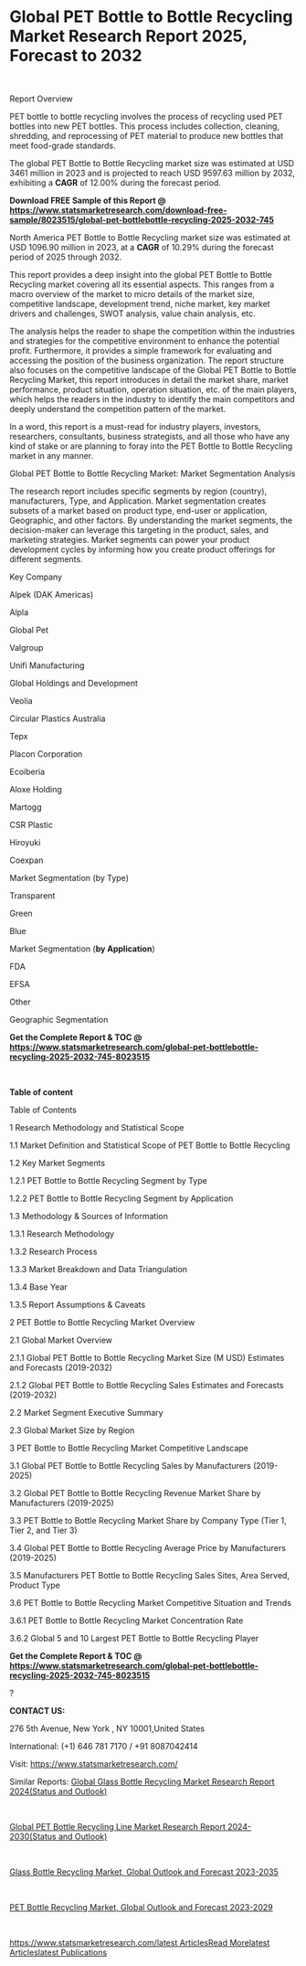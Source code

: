 <h1>Global PET Bottle to Bottle Recycling Market Research Report 2025, Forecast to 2032</h1><br/><p>Report Overview</p>
 
 
 
 <p>PET bottle to bottle recycling involves the process of recycling used PET bottles into new PET bottles. This process includes collection, cleaning, shredding, and reprocessing of PET material to produce new bottles that meet food-grade standards.</p>
 
 
 
 <p>The global PET Bottle to Bottle Recycling market size was estimated at USD 3461 million in 2023 and is projected to reach USD 9597.63 million by 2032, exhibiting a <strong>CAGR</strong> of 12.00% during the forecast period.</p>
 
 
 
 <p><strong>Download FREE Sample of this Report @ <a href="https://www.statsmarketresearch.com/download-free-sample/8023515/global-pet-bottlebottle-recycling-2025-2032-745">https://www.statsmarketresearch.com/download-free-sample/8023515/global-pet-bottlebottle-recycling-2025-2032-745</a></strong></p>
 
 
 
 <p>North America PET Bottle to Bottle Recycling market size was estimated at USD 1096.90 million in 2023, at a <strong>CAGR</strong> of 10.29% during the forecast period of 2025 through 2032.</p>
 
 
 
 <p>This report provides a deep insight into the global PET Bottle to Bottle Recycling market covering all its essential aspects. This ranges from a macro overview of the market to micro details of the market size, competitive landscape, development trend, niche market, key market drivers and challenges, SWOT analysis, value chain analysis, etc.</p>
 
 
 
 <p>The analysis helps the reader to shape the competition within the industries and strategies for the competitive environment to enhance the potential profit. Furthermore, it provides a simple framework for evaluating and accessing the position of the business organization. The report structure also focuses on the competitive landscape of the Global PET Bottle to Bottle Recycling Market, this report introduces in detail the market share, market performance, product situation, operation situation, etc. of the main players, which helps the readers in the industry to identify the main competitors and deeply understand the competition pattern of the market.</p>
 
 
 
 <p>In a word, this report is a must-read for industry players, investors, researchers, consultants, business strategists, and all those who have any kind of stake or are planning to foray into the PET Bottle to Bottle Recycling market in any manner.</p>
 
 
 
 <p>Global PET Bottle to Bottle Recycling Market: Market Segmentation Analysis</p>
 
 
 
 <p>The research report includes specific segments by region (country), manufacturers, Type, and Application. Market segmentation creates subsets of a market based on product type, end-user or application, Geographic, and other factors. By understanding the market segments, the decision-maker can leverage this targeting in the product, sales, and marketing strategies. Market segments can power your product development cycles by informing how you create product offerings for different segments.</p>
 
 
 
 <p>Key Company</p>
 
 
 
 <p>Alpek (DAK Americas)</p>
 
 
 
 <p>Alpla</p>
 
 
 
 <p>Global Pet</p>
 
 
 
 <p>Valgroup</p>
 
 
 
 <p>Unifi Manufacturing</p>
 
 
 
 <p>Global Holdings and Development</p>
 
 
 
 <p>Veolia</p>
 
 
 
 <p>Circular Plastics Australia</p>
 
 
 
 <p>Tepx</p>
 
 
 
 <p>Placon Corporation</p>
 
 
 
 <p>Ecoiberia</p>
 
 
 
 <p>Aloxe Holding</p>
 
 
 
 <p>Martogg</p>
 
 
 
 <p>CSR Plastic</p>
 
 
 
 <p>Hiroyuki</p>
 
 
 
 <p>Coexpan</p>
 
 
 
 <p>Market Segmentation (by Type)</p>
 
 
 
 <p>Transparent</p>
 
 
 
 <p>Green</p>
 
 
 
 <p>Blue</p>
 
 
 
 <p>Market Segmentation (<strong>by Application</strong>)</p>
 
 
 
 <p>FDA</p>
 
 
 
 <p>EFSA</p>
 
 
 
 <p>Other</p>
 
 
 
 <p>Geographic Segmentation</p>
 
 
 
 <div><b>Get the Complete Report & TOC @ <a href="https://www.statsmarketresearch.com/global-pet-bottlebottle-recycling-2025-2032-745-8023515">https://www.statsmarketresearch.com/global-pet-bottlebottle-recycling-2025-2032-745-8023515</a></b></div>
 
 
 
 <p><br />
 
 <b>Table of content</b></p>
 
 
 
 <p>Table of Contents<br />
 
 1 Research Methodology and Statistical Scope<br />
 
 1.1 Market Definition and Statistical Scope of PET Bottle to Bottle Recycling<br />
 
 1.2 Key Market Segments<br />
 
 1.2.1 PET Bottle to Bottle Recycling Segment by Type<br />
 
 1.2.2 PET Bottle to Bottle Recycling Segment by Application<br />
 
 1.3 Methodology & Sources of Information<br />
 
 1.3.1 Research Methodology<br />
 
 1.3.2 Research Process<br />
 
 1.3.3 Market Breakdown and Data Triangulation<br />
 
 1.3.4 Base Year<br />
 
 1.3.5 Report Assumptions & Caveats<br />
 
 2 PET Bottle to Bottle Recycling Market Overview<br />
 
 2.1 Global Market Overview<br />
 
 2.1.1 Global PET Bottle to Bottle Recycling Market Size (M USD) Estimates and Forecasts (2019-2032)<br />
 
 2.1.2 Global PET Bottle to Bottle Recycling Sales Estimates and Forecasts (2019-2032)<br />
 
 2.2 Market Segment Executive Summary<br />
 
 2.3 Global Market Size by Region<br />
 
 3 PET Bottle to Bottle Recycling Market Competitive Landscape<br />
 
 3.1 Global PET Bottle to Bottle Recycling Sales by Manufacturers (2019-2025)<br />
 
 3.2 Global PET Bottle to Bottle Recycling Revenue Market Share by Manufacturers (2019-2025)<br />
 
 3.3 PET Bottle to Bottle Recycling Market Share by Company Type (Tier 1, Tier 2, and Tier 3)<br />
 
 3.4 Global PET Bottle to Bottle Recycling Average Price by Manufacturers (2019-2025)<br />
 
 3.5 Manufacturers PET Bottle to Bottle Recycling Sales Sites, Area Served, Product Type<br />
 
 3.6 PET Bottle to Bottle Recycling Market Competitive Situation and Trends<br />
 
 3.6.1 PET Bottle to Bottle Recycling Market Concentration Rate<br />
 
 3.6.2 Global 5 and 10 Largest PET Bottle to Bottle Recycling Player</p>
 
 
 
 <div><b>Get the Complete Report & TOC @ <a href="https://www.statsmarketresearch.com/global-pet-bottlebottle-recycling-2025-2032-745-8023515">https://www.statsmarketresearch.com/global-pet-bottlebottle-recycling-2025-2032-745-8023515</a></b></div>
 
 
 
 <p>? </p>
 
 
 
 <p><b>CONTACT US:</b><br />
 
 276 5th Avenue, New York , NY 10001,United States<br />
 
 International: (+1) 646 781 7170 / +91 8087042414<br />
 
 Visit: <a href="https://www.statsmarketresearch.com/">https://www.statsmarketresearch.com/</a><br />
 
 Similar Reports: <a href="https://www.statsmarketresearch.com/global-pet-bottlebottle-recycling-2025-2032-745-8023515">Global Glass Bottle Recycling Market Research Report 2024(Status and Outlook)</a><br />
 
 <br />
 
 <a href="https://www.statsmarketresearch.com/global-pet-bottlebottle-recycling-2025-2032-745-8023515">Global PET Bottle Recycling Line Market Research Report 2024-2030(Status and Outlook)</a><br />
 
 <br />
 
 <a href="https://www.statsmarketresearch.com/global-pet-bottlebottle-recycling-2025-2032-745-8023515">Glass Bottle Recycling Market, Global Outlook and Forecast 2023-2035</a><br />
 
 <br />
 
 <a href="https://www.statsmarketresearch.com/global-pet-bottlebottle-recycling-2025-2032-745-8023515">PET Bottle Recycling Market, Global Outlook and Forecast 2023-2029</a><br />
 
 <br />
 
 <a href="https://gyeongbokgung.com">https://www.statsmarketresearch.com/</a><a href="https://hallyeomaritime.com">latest Articles</a><a href="https://jingwansa.com">Read More</a><a href="https://nguoiviet.jp/">latest Articles</a><a href="https://www.intelmarketresearch.com/">latest Publications</a></p>